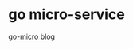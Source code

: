# go micro-service 

[go-micro blog](https://dzone.com/articles/go-microservices-blog-series-part-1)

